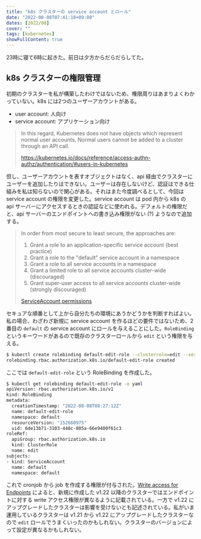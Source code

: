 ```yaml
---
title: "k8s クラスターの service account とロール"
date: "2022-08-08T07:41:18+09:00"
dates: [2022/08]
cover: ""
tags: [kubernetes]
showFullContent: true
---
```


23時に寝て6時に起きた。前日は夕方からだらだらしてた。

## k8s クラスターの権限管理

初期のクラスターを私が構築したわけではないため、権限周りはあまりよくわかっていない。k8s には2つのユーザーアカウントがある。

* user account: 人向け
* service account: アプリケーション向け

> In this regard, Kubernetes does not have objects which represent normal user accounts. Normal users cannot be added to a cluster through an API call.
> 
> https://kubernetes.io/docs/reference/access-authn-authz/authentication/#users-in-kubernetes

但し、ユーザーアカウントを表すオブジェクトはなく、api 経由でクラスターにユーザーを追加したりはできない。ユーザーは存在しないけど、認証はできる仕組みを私は知らないので関心がある。それはまた今度調べるとして、今回は service account の権限を変更した。service account は pod 内から k8s の api サーバーにアクセスするときの認証などに使われる。デフォルトの権限だと、api サーバーのエンドポイントへの書き込み権限がない (?) ようなので追加する。

> In order from most secure to least secure, the approaches are:
> 
> 1. Grant a role to an application-specific service account (best practice)
> 1. Grant a role to the "default" service account in a namespace
> 1. Grant a role to all service accounts in a namespace
> 1. Grant a limited role to all service accounts cluster-wide (discouraged)
> 1. Grant super-user access to all service accounts cluster-wide (strongly discouraged)
> 
> [ServiceAccount permissions](https://kubernetes.io/docs/reference/access-authn-authz/rbac/#service-account-permissions)

セキュアな順番として上から自分たちの環境にあうかどうかを判断すればよい。私の場合、わざわざ新規に service account を作るほどの要件ではないため、2番目の `default` の service account にロールを与えることにした。`RoleBinding` というキーワードがあるので既存のクラスターロールから `edit` という権限を与える。

```bash
$ kubectl create rolebinding default-edit-role --clusterrole=edit --serviceaccount=default:default --namespace default
rolebinding.rbac.authorization.k8s.io/default-edit-role created
```

ここでは `default-edit-role` という RoleBinding を作成した。

```bash
$ kubectl get rolebinding default-edit-role -o yaml
apiVersion: rbac.authorization.k8s.io/v1
kind: RoleBinding
metadata:
  creationTimestamp: "2022-08-08T08:27:12Z"
  name: default-edit-role
  namespace: default
  resourceVersion: "152660975"
  uid: 6de13b71-3103-448c-805a-66e9400f61c3
roleRef:
  apiGroup: rbac.authorization.k8s.io
  kind: ClusterRole
  name: edit
subjects:
- kind: ServiceAccount
  name: default
  namespace: default
```

これで cronjob から job を作成する権限が付与された。[Write access for Endpoints](https://kubernetes.io/docs/reference/access-authn-authz/rbac/#write-access-for-endpoints) によると、新規に作成した v1.22 以降のクラスターではエンドポイントに対する write アクセス権限が異なるように記載されている。一方で v1.22 にアップグレードしたクラスターは影響を受けないとも記述されている。私がいま運用しているクラスターは v1.21 から v1.22 にアップグレードしたクラスターなので `edit` ロールでうまくいったのかもしれない。クラスターのバージョンによって設定が異なるかもしれない。
